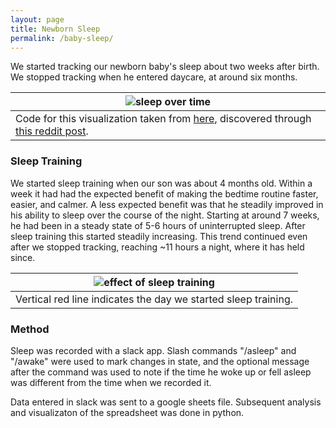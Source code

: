 ```yaml
---
layout: page
title: Newborn Sleep
permalink: /baby-sleep/
---
```

We started tracking our newborn baby's sleep about two weeks after birth. We stopped tracking when he entered daycare, at around six months.

|![sleep over time](/assets/sleep-overall.png)|
|---|
|Code for this visualization taken from [here](https://github.com/jiuguangw/Agenoria), discovered through [this reddit post](https://www.reddit.com/r/dataisbeautiful/comments/e1kg7t/visualization_of_sleeping_patterns_in_a_newborns/).|

### Sleep Training
We started sleep training when our son was about 4 months old. Within a week it had had the expected benefit of making the bedtime routine faster, easier, and calmer. A less expected benefit was that he steadily improved in his ability to sleep over the course of the night. Starting at around 7 weeks, he had been in a steady state of 5-6 hours of uninterrupted sleep. After sleep training this started steadily increasing. This trend continued even after we stopped tracking, reaching ~11 hours a night, where it has held since. 

|![effect of sleep training](/assets/sleep-training.png)|
|---|
|Vertical red line indicates the day we started sleep training.|

### Method
Sleep was recorded with a slack app. Slash commands "/asleep" and "/awake" were used to mark changes in state, and the optional message after the command was used to note if the time he woke up or fell asleep was different from the time when we recorded it. 

Data entered in slack was sent to a google sheets file. Subsequent analysis and visualizaton of the spreadsheet was done in python.